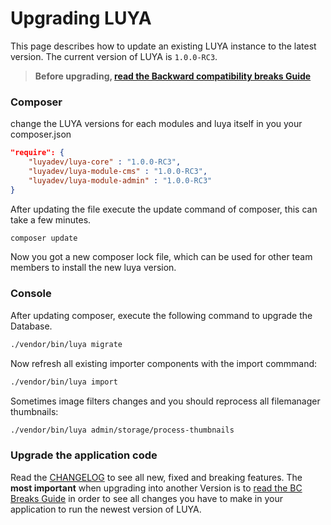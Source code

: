 # Upgrading LUYA

This page describes how to update an existing LUYA instance to the latest version. The current version of LUYA is `1.0.0-RC3`.

> **Before upgrading, [read the Backward compatibility breaks Guide](https://github.com/luyadev/luya/blob/master/UPGRADE.md)**

### Composer

change the LUYA versions for each modules and luya itself in you your composer.json

```json
"require": {
    "luyadev/luya-core" : "1.0.0-RC3",
    "luyadev/luya-module-cms" : "1.0.0-RC3",
    "luyadev/luya-module-admin" : "1.0.0-RC3"
}
```

After updating the file execute the update command of composer, this can take a few minutes.

```sh
composer update
```

Now you got a new composer lock file, which can be used for other team members to install the new luya version.

### Console

After updating composer, execute the following command to upgrade the Database.

```sh
./vendor/bin/luya migrate
```

Now refresh all existing importer components with the import commmand:

```sh
./vendor/bin/luya import
```

Sometimes image filters changes and you should reprocess all filemanager thumbnails:

```sh
./vendor/bin/luya admin/storage/process-thumbnails
```

### Upgrade the application code

Read the [CHANGELOG](https://github.com/luyadev/luya/blob/master/CHANGELOG.md) to see all new, fixed and breaking features. The **most important** when upgrading into another Version is to [read the BC Breaks Guide](https://github.com/luyadev/luya/blob/master/UPGRADE.md) in order to see all changes you have to make in your application to run the newest version of LUYA.
